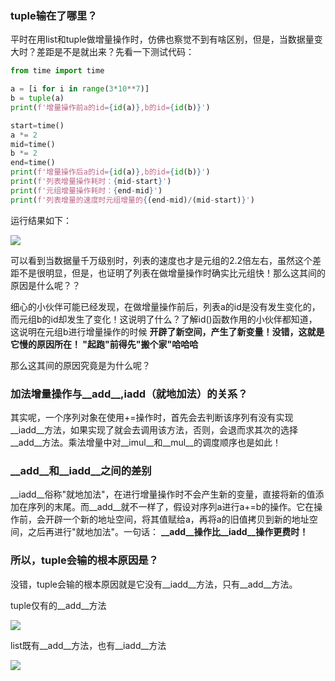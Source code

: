 
<BlogInfo id="772" title="《流畅的python》学习笔记之为什么高手在做增量操作时，不选择tuple，而选择list？" author="白日梦想猿" pv=0 read_times=0 pre_cost_time="66" category="《流畅的python》" tag_list="['基础', '              笔记', '              巩固']" create_time="2022.02.14 14:31:09.939869" update_time="2022.07.11 10:43:04" />

### tuple输在了哪里？

平时在用list和tuple做增量操作时，仿佛也察觉不到有啥区别，但是，当数据量变大时？差距是不是就出来？先看一下测试代码：


```python
from time import time

a = [i for i in range(3*10**7)]
b = tuple(a)
print(f'增量操作前a的id={id(a)},b的id={id(b)}')

start=time()
a *= 2
mid=time()
b *= 2
end=time()
print(f'增量操作后a的id={id(a)},b的id={id(b)}')
print(f'列表增量操作耗时：{mid-start}')
print(f'元组增量操作耗时：{end-mid}')
print(f'列表增量的速度时元组增量的{(end-mid)/(mid-start)}')
```

运行结果如下：

![](http://www.lll.plus/media/image/2022/02/14/image-20220214143043-1.png)

可以看到当数据量千万级别时，列表的速度也才是元组的2.2倍左右，虽然这个差距不是很明显，但是，也证明了列表在做增量操作时确实比元组快！那么这其间的原因是什么呢？？

细心的小伙伴可能已经发现，在做增量操作前后，列表a的id是没有发生变化的，而元组b的id却发生了变化！这说明了什么？了解id()函数作用的小伙伴都知道，这说明在元组b进行增量操作的时候
**开辟了新空间，产生了新变量！没错，这就是它慢的原因所在！ "起跑"前得先"搬个家"哈哈哈**


那么这其间的原因究竟是为什么呢？

### **加法增量操作与__add__,__iadd__（就地加法）的关系？**

其实呢，一个序列对象在使用+=操作时，首先会去判断该序列有没有实现__iadd__方法，如果实现了就会去调用该方法，否则，会退而求其次的选择__add__方法。乘法增量中对__imul__和__mul__的调度顺序也是如此！

### **__add__和__iadd__之间的差别**

__iadd__俗称"就地加法"，在进行增量操作时不会产生新的变量，直接将新的值添加在序列的末尾。而__add__就不一样了，假设对序列a进行a+=b的操作。它在操作前，会开辟一个新的地址空间，将其值赋给a，再将a的旧值拷贝到新的地址空间，之后再进行"就地加法"。一句话：
**__add__操作比__iadd__操作更费时！**



### **所以，tuple会输的根本原因是？**

没错，tuple会输的根本原因就是它没有__iadd__方法，只有__add__方法。

tuple仅有的__add__方法

![](https://img-blog.csdnimg.cn/fdfb79ba12dc4f14b80374e51d302b57.png?x-oss-process=image/watermark,type_d3F5LXplbmhlaQ,shadow_50,text_Q1NETiBAbGl0dGxl5LquXw==,size_20,color_FFFFFF,t_70,g_se,x_16)

 list既有__add__方法，也有__iadd__方法

![](https://img-blog.csdnimg.cn/6dde0ded78b44d44bfbd0fb7262f80c1.png?x-oss-process=image/watermark,type_d3F5LXplbmhlaQ,shadow_50,text_Q1NETiBAbGl0dGxl5LquXw==,size_20,color_FFFFFF,t_70,g_se,x_16)
































